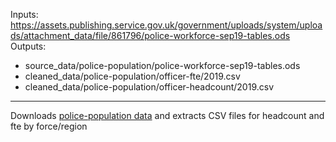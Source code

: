 Inputs: https://assets.publishing.service.gov.uk/government/uploads/system/uploads/attachment_data/file/861796/police-workforce-sep19-tables.ods
Outputs:
 - source_data/police-population/police-workforce-sep19-tables.ods
 - cleaned_data/police-population/officer-fte/2019.csv
 - cleaned_data/police-population/officer-headcount/2019.csv
---


Downloads [police-population data](../../source_data/police-population/police-workforce-sep19-tables.ods) and extracts CSV files for headcount and fte by force/region